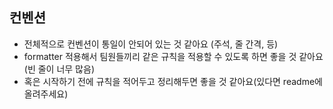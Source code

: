 ## 컨벤션

- 전체적으로 컨벤션이 통일이 안되어 있는 것 같아요 (주석, 줄 간격, 등)
- formatter 적용해서 팀원들끼리 같은 규칙을 적용할 수 있도록 하면 좋을 것 같아요(빈 줄이 너무 많음)
- 혹은 시작하기 전에 규칙을 적어두고 정리해두면 좋을 것 같아요(있다면 readme에 올려주세요)
